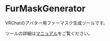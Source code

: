 # FurMaskGenerator

VRChatのアバター用ファーマスク生成ツールです。

ツールの詳細は[マニュアル](https://blancrenard.github.io/vpm-NolaTools/)をご覧ください。